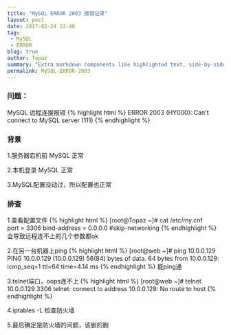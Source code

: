 ```yaml
---
title: "MySQL ERROR 2003 报错记录"
layout: post
date: 2017-02-24 22:48
tag:
 - MySQL
 - ERROR
blog: true
author: Topaz
summary: "Extra markdown components like highlighted text, side-by-side items, starring/highlighting a blog or project, and embedding gists, videos etc"
permalink: MySQL-ERROR-2003
---
```


### 问题：
MySQL 远程连接报错 
{% highlight html %}
ERROR 2003 (HY000): Can't connect to MySQL server (111)
{% endhighlight %}

### 背景
1.服务器宕机前 MySQL 正常

2.本机登录 MySQL 正常

3.MySQL配置没动过，所以配置也正常

### 排查
1.查看配置文件
 {% highlight html %}
 [root@Topaz ~]# cat /etc/my.cnf	
 port = 3306
 bind-address = 0.0.0.0
 #skip-networking
 {% endhighlight %}
会导致远程连不上的几个参数都ok
	

2.在另一台机器上ping
 {% highlight html %}
 [root@web ~]# ping 10.0.0.129
 	PING 10.0.0.129 (10.0.0.129) 56(84) bytes of data.
 	64 bytes from 10.0.0.129: icmp_seq=1 ttl=64 time=4.14 ms
 {% endhighlight %}
能ping通

3.telnet端口，oops连不上
 {% highlight html %}
 [root@web ~]# telnet 10.0.0.129 3306
 	telnet: connect to address 10.0.0.129: No route to host
 {% endhighlight %}

4.iptables -L 检查防火墙

5.最后确定是防火墙的问题，该删的删


